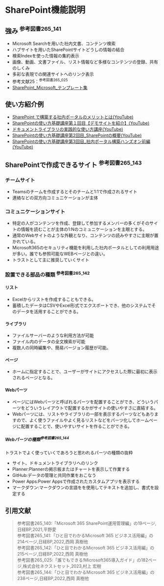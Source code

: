 # SharePoint機能説明

## 強み  <sup>参考図書265_141</sup>

- Microsoft Searchを用いた社内文書、コンテンツ検索
- ハブサイトを用いたSharePointサイトどうしの情報の結合
- 検索Indexを使った情報の集約表示
- 画像、動画、文書ファイル、リスト情報など多様なコンテンツの登録、共有のしくみ
- 多彩な表現での関連サイトへのリンク表示
- 参考文献25：<sup>参考図書265_025</sup>
- [SharePoint_Microsoft_テンプレート集](https://lookbook.microsoft.com/)

## 使い方紹介例

- [SharePoint で構築する社内ポータルのメリットとは(YouTube)](https://www.youtube.com/watch?v=TIXC74uyAPY)
- [SharePointの使い方基礎講座第１回目【デモサイトを紹介】(YouTube)](https://www.youtube.com/watch?v=mRPOlrGphdE)
- [ドキュメントライブラリの実践的な使い方講座(YouTube)](https://www.youtube.com/watch?v=WGqmJk2XrMo)
- [SharePointの使い方基礎講座第2回目_SharePointの概要(YouTube)](https://www.youtube.com/watch?v=mYwLLNZ2n2w)
- [SharePointの使い方基礎講座第3回目_社内ポータル構築ハンズオン前編(YouTube)](https://www.youtube.com/watch?v=VWOLgZ-WZs0)

## SharePointで作成できるサイト  <sup>参考図書265_143</sup>

### チームサイト

- Teamsのチームを作成するとそのチームと1:1で作成されるサイト
- 連絡などの双方向コミュニケーションが主体

### コミュニケーションサイト

- 特定の人がコンテンツを作成、登録して参加するメンバーの多くがそのサイトの情報を読むことが主体の1:Nのコミュニケーションを主眼とする。
- 通常のWebサイトのような外観となり、コンテンツの読みやすさに主眼が置かれている。
- Microsoft365のセキュリティ機能を利用した社内ポータルとしての利用用途が多い。誰でも参照可能なWEBページとの違い。
- トラストとして主に推奨していくサイト

### 設置できる部品の種類  <sup>参考図書265_142</sup>

#### リスト

- Excelからリストを作成することもできる。
- 蓄積したデータはCSVやExcel形式でエクスポートでき、他のシステムでそのデータを活用することができる。

#### ライブラリ

- ファイルサーバーのような利用方法が可能
- ファイル内のデータの全文検索が可能
- 複数人の同時編集や、簡易バージョン履歴が可能。

#### ページ

- ホームに指定することで、ユーザーがサイトにアクセスした際に最初に表示されるページとなる。

#### Webパーツ

- ページにはWebパーツと呼ばれるパーツを配置することができ、どういうパーツをどういうレイアウトで配置するかがサイトの使いやすさに直結する。
- Webパーツには、リストやライブラリの一部を表示するパーツなどもありますので、よく使うファイルやよく見るリストなどをパーツ化してホームページに配置することで、使いやすいサイトを作ることができる。

##### Webパーツの種類<sup>参考図書265_144</sup>

トラストでよく使っていくであろうと思われるパーツの種類の抜粋

- サイト、ドキュメントライブラリへのリンク
- Planner:Plannerの掲示板またはチャートを表示して作業する
- GitHub:データの管理と共同作業をおこなう
- Power Apps:Power Appsで作成されたカスタムアプリを表示する
- マークダウン:マークダウンの言語をを使用してテキストを追加し、書式を設定する

## 引用文献

> 参考図書265_140:「Microsoft 365 SharePoint運用管理編」の19ページ,日経BP,2021,平野愛  
> 参考図書265_141:「ひと目でわかるMicrosoft 365 ビジネス活用編」の214ページ,日経BP,2022,西岡 真樹他  
> 参考図書265_142:「ひと目でわかるMicrosoft 365 ビジネス活用編」の215ページ,日経BP,2022,西岡 真樹他  
> 参考図書265_025:「誰でもできる!Microsoft365導入ガイド」の182ページ,株式会社ネクストセット,2023,村上 宏樹  
> 参考図書265_144:「ひと目でわかるMicrosoft 365 ビジネス活用編」の238ページ,日経BP,2022,西岡 真樹他  

